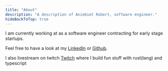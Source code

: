 ```yaml
---
title: "About"
description: "A description of Aniebiet Robert, software engineer."
hideBackToTop: true
---
```


I am currently working at as a software engineer contracting for early stage startups.

Feel free to have a look at my 
[LinkedIn](https://www.linkedin.com/in/aniebiet-robert-728426134/) 
or [Github](https://github.com/aniebietudoh).

I also livestream on twitch 
[Twitch](https://www.twitch.tv/revealtheweb/about) 
where I build fun stuff with rust(lang) and typescript
